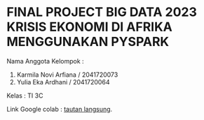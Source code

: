 # FINAL PROJECT BIG DATA 2023 KRISIS EKONOMI DI AFRIKA MENGGUNAKAN PYSPARK

Nama Anggota Kelompok :
1. Karmila Novi Arfiana / 2041720073
2. Yulia Eka Ardhani / 2041720064

Kelas : TI 3C 

Link Google colab : [tautan langsung](https://colab.research.google.com/drive/1M7Qry31Oygz4117RVcQ56G983VDIfX--?usp=sharing).


